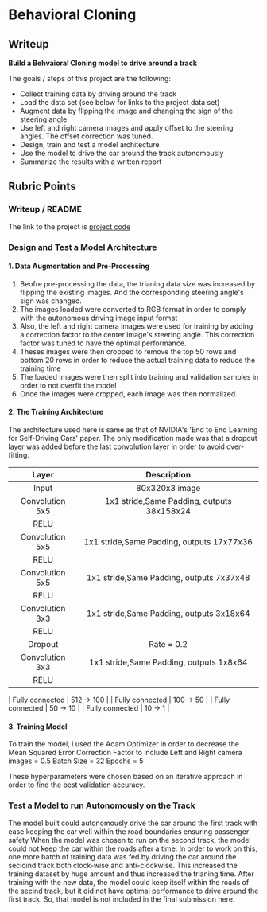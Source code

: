 # **Behavioral Cloning** 

## Writeup



**Build a Behvaioral Cloning model to drive around a track**

The goals / steps of this project are the following:
* Collect training data by driving around the track
* Load the data set (see below for links to the project data set)
* Augment data by flipping the image and changing the sign of the steering angle
* Use left and right camera images and apply offset to the steering angles. The offset correction was tuned.
* Design, train and test a model architecture
* Use the model to drive the car around the track autonomously
* Summarize the results with a written report





## Rubric Points

### Writeup / README


The link to the project is [project code](https://github.com/rrsaikarthik3/Udacity_Self_Driving_Car_Project_4_Behavioral_Cloning/blob/main)




### Design and Test a Model Architecture

#### 1. Data Augmentation and Pre-Processing
1. Beofre pre-processing the data, the trianing data size was increased by flipping the existing images. And the corresponding steering angle's sign was changed.
2. The images loaded were converted to RGB format in order to comply with the autonomous driving image input format
3. Also, the left and right camera images were used for training by adding a correction factor to the center image's steering angle. This correction factor was tuned to have the optimal performance.
4. Theses images were then cropped to remove the top 50 rows and bottom 20 rows in order to reduce the actual training data to reduce the training time
5. The loaded images were then split into training and validation samples in order to not overfit the model
6. Once the images were cropped, each image was then normalized.






#### 2. The Training Architecture

The architecture used here is same as that of NVIDIA's 'End to End Learning for Self-Driving Cars' paper. The only modification made was that a dropout layer was added before the last convolution layer in order to avoid over-fitting.

| Layer         		|     Description	        					| 
|:---------------------:|:---------------------------------------------:| 
| Input         		| 80x320x3 image   							| 
| Convolution 5x5     	| 1x1 stride,Same Padding,  outputs 38x158x24 	|
| RELU					|												|
| Convolution 5x5     	| 1x1 stride,Same Padding,  outputs 17x77x36 	|   									|
| RELU					|												|
| Convolution 5x5     	| 1x1 stride,Same Padding,  outputs 7x37x48 	|
| RELU					|												|
| Convolution 3x3     	| 1x1 stride,Same Padding,  outputs 3x18x64 	|
| RELU					|												|
| Dropout  | Rate = 0.2 |
| Convolution 3x3     	| 1x1 stride,Same Padding,  outputs 1x8x64 	|
| RELU					|												|


| Fully connected		| 512 -> 100        									|
| Fully connected		| 100 -> 50        									|
| Fully connected		| 50 -> 10        									|
| Fully connected		| 10 -> 1        									|

 


#### 3. Training Model
To train the model, I used the Adam Optimizer in order to decrease the Mean Squared Error
Correction Factor to include Left and Right camera images = 0.5
Batch Size = 32
Epochs = 5

These hyperparameters were chosen based on an iterative approach in order to find the best validation accuracy.


### Test a Model to run Autonomously on the Track

The model built could autonomously drive the car around the first track with ease keeping the car well within the road boundaries ensuring passenger safety
When the model was chosen to run on the second track, the model could not keep the car within the roads after a time. In order to work on this, one more batch of training data was fed by driving the car around the secioind track both clock-wise and anti-clockwise. This increased the training dataset by huge amount and thus increased the trianing time. After training with the new data, the model could keep itself within the roads of the secind track, but it did not have optimal performance to drive around the first track. So, that model is not included in the final submission here.

